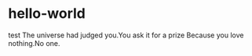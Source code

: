 # hello-world
test
The universe had judged you.You ask it for a prize Because you love nothing.No one.
